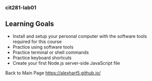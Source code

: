 ### cit281-lab01

## Learning Goals
- Install and setup your personal computer with the software tools required for this course
- Practice using software tools
- Practice terminal or shell commands
- Practice keyboard shortcuts
- Create your first Node.js server-side JavaScript file

Back to Main Page https://alexhart5.github.io/
